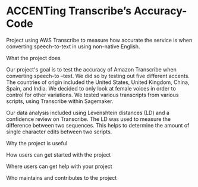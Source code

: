 # ACCENTing Transcribe’s Accuracy-Code
Project using AWS Transcribe to measure how accurate the service is when converting speech-to-text in using non-native English.


What the project does


Our project's goal is to test the accuracy of Amazon Transcribe when converting speech-to –text. We did so by testing out five different accents. The countries of origin included the United States, United Kingdom, China, Spain, and India. We decided to only look at female voices in order to control for other variations. We tested various transcripts from various scripts, using Transcribe within Sagemaker.

Our data analysis included using Levenshtein distances (LD) and a confidence review on Transcribe. The LD was used to measure the difference between two sequences. This helps to determine the amount of single character edits between  two scripts. 




Why the project is useful


How users can get started with the project


Where users can get help with your project


Who maintains and contributes to the project
